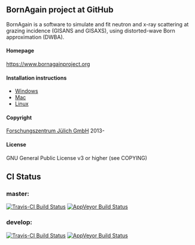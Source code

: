 ## BornAgain project at GitHub

BornAgain is a software to simulate and fit neutron and x-ray scattering at grazing incidence
(GISANS and GISAXS), using distorted-wave Born approximation (DWBA).

#### Homepage
https://www.bornagainproject.org

#### Installation instructions
* [Windows](https://www.bornagainproject.org/documentation/getting-started/installation/windows/)  
* [Mac](https://www.bornagainproject.org/documentation/getting-started/installation/macos/)  
* [Linux](https://www.bornagainproject.org/documentation/getting-started/installation/linux-detailed/)  

#### Copyright
[Forschungszentrum Jülich GmbH](http://www.fz-juelich.de) 2013-

#### License
GNU General Public License v3 or higher (see COPYING)

## CI Status

### master:

[![Travis-CI Build Status](https://travis-ci.org/scgmlz/BornAgain.svg?branch=master)](https://travis-ci.org/scgmlz/BornAgain)
[![AppVeyor Build Status](https://ci.appveyor.com/api/projects/status/github/scgmlz/BornAgain?branch=master&svg=true)](https://ci.appveyor.com/project/gpospelov/bornagain)

### develop:

[![Travis-CI Build Status](https://travis-ci.org/scgmlz/BornAgain.svg?branch=develop)](https://travis-ci.org/scgmlz/BornAgain)
[![AppVeyor Build Status](https://ci.appveyor.com/api/projects/status/github/scgmlz/BornAgain?branch=develop&svg=true)](https://ci.appveyor.com/project/gpospelov/bornagain)
